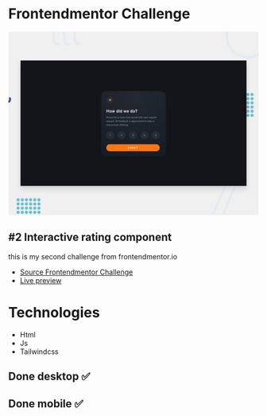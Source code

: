 # Frontendmentor Challenge

![](challenge/design/desktop-preview.jpg)

## #2 Interactive rating component
this is my second challenge from frontendmentor.io

- [Source Frontendmentor Challenge](https://www.frontendmentor.io/challenges/interactive-rating-component-koxpeBUmI/hub/interactive-rating-component-83f1pihj6R)
- [Live preview](https://fairstyle.github.io/frontendmentor-Interactive-rating-component)

# Technologies
- Html
- Js
- Tailwindcss

## Done desktop ✅

## Done mobile ✅